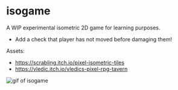 # isogame

A WIP experimental isometric 2D game for learning purposes.

- Add a check that player has not moved before damaging them!

Assets:

- https://scrabling.itch.io/pixel-isometric-tiles
- https://vledic.itch.io/vledics-pixel-rpg-tavern

![gif of isogame](isogame.gif)
